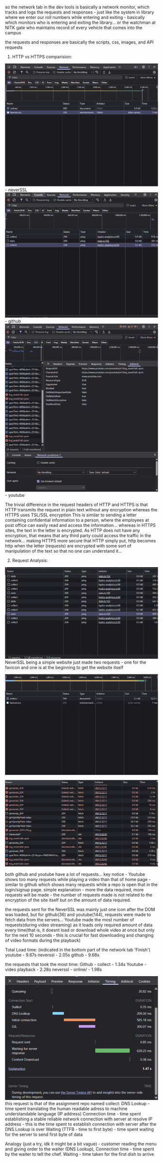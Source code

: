 so the network tab in the dev tools is basically a network monitor, which tracks and logs the requests and responses - just like the system in library where we enter our roll numbers while entering and exiting - basically which monitors who is entering and exiting the library... or the watchman at NITK gate who maintains record of every vehicle that comes into the campus

the requests and responses are basically the scripts, css, images, and API requests

1. HTTP vs HTTPS comparision:

![alt text](Screenshots/image.png) - neverSSL
![alt text](Screenshots/image-1.png) - github
![alt text](Screenshots/image-2.png) - youtube

The trivial difference in the request headers of HTTP and HTTPS is that HTTP transmits the request in plain text without any encryption whereas the HTTPS uses TSL/SSL encryption
This is similar to sending a letter containing confidential information to a person, where the employees at post office can easily read and access the information... whereas in HTTPS sites, the text in the letter is encrypted.
As HTTP does not have any encryption, that means that any third party could access the traffic in the network... making HTTPS more secure that HTTP
simply put, http becomes http when the letter (requests) are encrypted with some sort of manipulation of the text so that no one can understand it...

2. Request Analysis:

![alt text](Screenshots/image-3.png)
NeverSSL being a simple website just made two requests - one for the favicon and one is at the beginning to get the website itself

![alt text](Screenshots/image-4.png)

![alt text](Screenshots/image-5.png)

both github and youtube have a lot of requests...
key notice - Youtube shows too many requests while playing a video than that of home page - similar to github which shows many requests while a repo is open that in the login/signup page.
simple explanation - more the data required, more requests will be made - the number of requests made is not related to the encryption of the site itself but on the amount of data required.

the requests sent for the NeverSSL was mainly just one icon after the DOM was loaded, but for github(36) and youtube(144), requests were made to fetch data from the servers...
Youtube made the most number of requests(during video streaming) as it loads only required amount of data every time(that is, it doesnt load or download whole video at once but only for the next 10 seconds - this is crucial for fast downloading and changing of video formats during the playback)

Total Load time: (indicated in the bottom part of the network tab 'Finish')
youtube - 9.67s
neverssl - 2.05s
github - 9.68s

the requests that took the most time:
Github - collect - 1.34s
Youtube - video playback - 2.28s 
neverssl - online/ - 1.98s

![alt text](Screenshots/image-6.png)
this request is that of the assignment repo named collect:
DNS Lookup - time spent translating the human readable adress to machine understandable language (IP address)
Connection time - time spent establishing a stable reliable network connection with server at resolve IP address - this is the time spent to establish connection with server after the DNS Lookup is over
Waiting (TTFB - time to first byte) - time spent waiting for the server to send first byte of data

Analogy (just a try, idk it might be a bit vague) - customer reading the menu and giving order to the waiter (DNS Lookup), Connection time - time spent by the waiter to tell the chef. Waiting - time taken for the  first dish to arrive